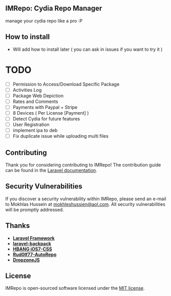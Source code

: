 ## IMRepo: Cydia Repo Manager

manage your cydia repo like a pro :P

## How to install

- Will add how to install later ( you can ask in issues if you want to try it )


# TODO

- [ ] Permission to Access/Download Specific Package
- [ ] Activities Log
- [ ] Package Web Depiction
- [ ] Rates and Comments
- [ ] Payments with Paypal + Stripe
- [ ] 8 Devices ( Per License [Payment] )
- [ ] Detect Cydia for future features
- [ ] User Registration
- [ ] implement ipa to deb
- [ ] Fix duplicate issue while uploading multi files

## Contributing

Thank you for considering contributing to IMRepo! The contribution guide can be found in the [Laravel documentation](http://imokhles.com).

## Security Vulnerabilities

If you discover a security vulnerability within IMRepo, please send an e-mail to Mokhlas Hussein at mokhleshussien@aol.com. All security vulnerabilities will be promptly addressed.

## Thanks

- **[Laravel Framework](http://laravel.com)**
- **[laravel-backpack](https://backpackforlaravel.com/)**
- **[HBANG iOS7-CSS](https://github.com/hbang/iOS-7-CSS)**
- **[Rud0lf77-AutoRepo](https://github.com/rud0lf77/AutoRepo)**
- **[DropzoneJS](https://github.com/enyo/dropzone)**


## License

IMRepo is open-sourced software licensed under the [MIT license](http://opensource.org/licenses/MIT).
